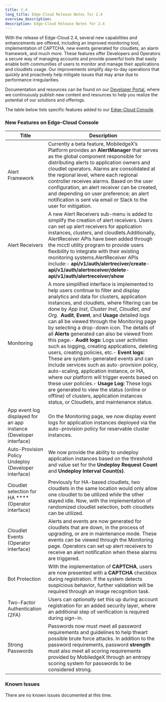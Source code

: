 ```yaml
---
title: 2.4
long_title: Edge-Cloud Release Notes for 2.4
overview_description:
description: Edge-Cloud Release Notes for 2.4
---
```


With the release of Edge-Cloud 2.4, several new capabilities and enhancements are offered, including an improved monitoring tool, implementation of CAPTCHA, new events generated for cloudlets, an alarm framework, and much more. These features offer Developers and Operators a secure way of managing accounts and provide powerful tools that easily enable both communities of users to monitor and manage their applications and cloudlets usage. Our improvements simplify day-to-day operations that quickly and proactively help mitigate issues that may arise due to performance irregularities.

Documentation and resources can be found on our [Developer Portal](/developer/index.md), where we continuously publish new content and resources to help you realize the potential of our solutions and offerings.

The table below lists specific features added to our [Edge-Cloud Console](https://console.mobiledgex.net/site1?pg=0).

### New Features on Edge-Cloud Console

| **Title**                                                         | **Description**                                                                                                                                                                                                                                                                                                                                                                                                                                                                                                                                                                                                                                                                                                                                                                                                                                                                                                                                                             |
|-------------------------------------------------------------------|-----------------------------------------------------------------------------------------------------------------------------------------------------------------------------------------------------------------------------------------------------------------------------------------------------------------------------------------------------------------------------------------------------------------------------------------------------------------------------------------------------------------------------------------------------------------------------------------------------------------------------------------------------------------------------------------------------------------------------------------------------------------------------------------------------------------------------------------------------------------------------------------------------------------------------------------------------------------------------|
| Alert Framework                                                   | Currently a beta feature, MobiledgeX’s Platform provides an **AlertManager** that serves as the global component responsible for distributing alerts to application owners and cloudlet operators. Alarms are consolidated at the regional level, where each regional controller receives alarms. Based on the user configuration, an alert receiver can be created, and depending on user preference; an alert notification is sent via email or Slack to the user for mitigation.                                                                                                                                                                                                                                                                                                                                                                                                                                                                                         |
| Alert Receivers                                                   | A new Alert Receivers sub-menu is added to simplify the creation of alert receivers. Users can set up alert receivers for application instances, clusters, and cloudlets.Additionally, AlertReceiver APIs have been added through the mcctl utility program to provide users flexibility to integrate with their existing monitoring systems.AlertReceiver APIs include:- **api/v1/auth/alertreciver/create**- **api/v1/auth/alertreceiver/delete**- **api/v1/auth/alertreceiver/show**                                                                                                                                                                                                                                                                                                                                                                                                                                                                                     |
| Monitoring                                                        | A more simplified interface is implemented to help users continue to filter and display analytics and data for clusters, application instances, and cloudlets, where filtering can be done by *App Inst*, *Cluster Inst*, *Cloudlet, and Org.*  **Audit**, **Event**, and **Usage** detailed logs can all be viewed through the Monitoring page by selecting a drop-down icon. The details of all **Alerts** generated can also be viewed from this page.- **Audit logs:** Logs user activities such as logging, creating applications, deleting users, creating policies, etc.- **Event logs:** These are system-generated events and can include services such as auto-provision policy, auto-scaling, application instance, or HA, where our platform will trigger events based on these user policies.- **Usage Log:** These logs are generated to view the status (online or offline) of clusters, application instances status, or Cloudlets, and maintenance status. |
| App event log displayed for an app instance (Developer interface) | On the Monitoring page, we now display event logs for application instances deployed via the auto-provision policy for reservable cluster instances.                                                                                                                                                                                                                                                                                                                                                                                                                                                                                                                                                                                                                                                                                                                                                                                                                        |
| Auto-Provision Policy Undeploy (Developer interface)              | We now provide the ability to undeploy application instances based on the threshold and value set for the **Undeploy Request Count** and **Undeploy Interval Count(s)**.                                                                                                                                                                                                                                                                                                                                                                                                                                                                                                                                                                                                                                                                                                                                                                                                    |
| Cloudlet selection for HA ****(Operator interface)                | Previously for HA-based cloudlets, two cloudlets in the same location would only allow one cloudlet to be utilized while the other stayed idle. Now, with the implementation of randomized cloudlet selection, both cloudlets can be utilized.                                                                                                                                                                                                                                                                                                                                                                                                                                                                                                                                                                                                                                                                                                                              |
| Cloudlet Events (Operator interface)                              | Alerts and events are now generated for cloudlets that are down, in the process of upgrading, or are in maintenance mode. These events can be viewed through the Monitoring page. Operators can set up alert receivers to receive an alert notification when these alarms are triggered.                                                                                                                                                                                                                                                                                                                                                                                                                                                                                                                                                                                                                                                                                    |
| Bot Protection                                                    | With the implementation of **CAPTCHA**, users are now presented with a **CAPTCHA** checkbox during registration. If the system detects suspicious behavior, further validation will be required through an image recognition task.                                                                                                                                                                                                                                                                                                                                                                                                                                                                                                                                                                                                                                                                                                                                          |
| Two-Factor Authentication (2FA)                                   | Users can *optionall*y set this up during account registration for an added security layer, where an additional step of verification is required during sign-in.                                                                                                                                                                                                                                                                                                                                                                                                                                                                                                                                                                                                                                                                                                                                                                                                            |
| Strong Passwords                                                  | Passwords now must meet all password requirements and guidelines to help thwart possible brute force attacks. In addition to the password requirements, password **strength** must also meet all scoring requirements provided by MobiledgeX through an entropy scoring system for passwords to be considered strong.                                                                                                                                                                                                                                                                                                                                                                                                                                                                                                                                                                                                                                                       |


### Known Issues

There are no known issues documented at this time.

